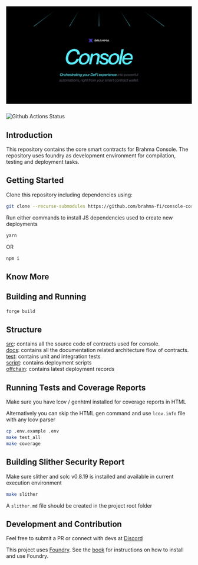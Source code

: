 # <h1 align="center"> ![Brahma Console](./docs/images/banner.png) </h1>

![Github Actions Status](https://github.com/brahma-fi/console-core-v2/actions/workflows/ci.yml/badge.svg)

## Introduction

This repository contains the core smart contracts for Brahma Console. The repository uses foundry as development environment for compilation, testing and deployment tasks.

## Getting Started

Clone this repository including dependencies using:

```sh
git clone --recurse-submodules https://github.com/brahma-fi/console-core-v2
```

Run either commands to install JS dependencies used to create new deployments

```sh
yarn
```

OR

```sh
npm i
```

## Know More

## Building and Running

```sh
forge build
```

## Structure

[src](./src): contains all the source code of contracts used for console. <br>
[docs](./docs): contains all the documentation related architecture flow of contracts. <br>
[test](./test): contains unit and integration tests<br>
[script](./script/): contains deployment scripts<br>
[offchain](./offchain/): contains latest deployment records <br>

## Running Tests and Coverage Reports

Make sure you have lcov / genhtml installed for coverage reports in HTML

Alternatively you can skip the HTML gen command and use `lcov.info` file with any lcov parser

```sh
cp .env.example .env
make test_all
make coverage
```

## Building Slither Security Report

Make sure slither and solc v0.8.19 is installed and available in current execution environment

```sh
make slither
```

A `slither.md` file should be created in the project root folder

## Development and Contribution

Feel free to submit a PR or connect with devs at [Discord](https://discord.com/invite/brahma)

This project uses [Foundry](https://getfoundry.sh). See the [book](https://book.getfoundry.sh/getting-started/installation.html) for instructions on how to install and use Foundry.
